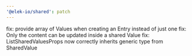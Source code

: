 ```yaml
---
'@elek-io/shared': patch
---
```


fix: provide array of Values when creating an Entry instead of just one
fix: Only the content can be updated inside a shared Value
fix: ListSharedValuesProps now correctly inherits generic type from SharedValue
